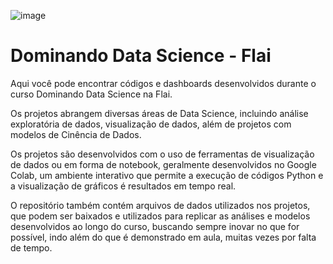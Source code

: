 ![image](https://user-images.githubusercontent.com/11036213/221952652-c0f82dd9-0ae2-40f6-8e58-77256e90429c.png)

# Dominando Data Science - Flai

Aqui você pode encontrar códigos e dashboards desenvolvidos durante o curso Dominando Data Science na Flai.

Os projetos abrangem diversas áreas de Data Science, incluindo análise exploratória de dados, visualização de dados, além de projetos com modelos de 
Cinência de Dados.

Os projetos são desenvolvidos com o uso de ferramentas de visualização de dados ou em forma de notebook, geralmente desenvolvidos no Google Colab, um ambiente interativo que permite a execução de códigos Python e a visualização de gráficos é resultados em tempo real.

O repositório também contém arquivos de dados utilizados nos projetos, que podem ser baixados e utilizados para replicar as análises e modelos 
desenvolvidos ao longo do curso, buscando sempre inovar no que for possível, indo além do que é demonstrado em aula, muitas vezes por falta de tempo.
